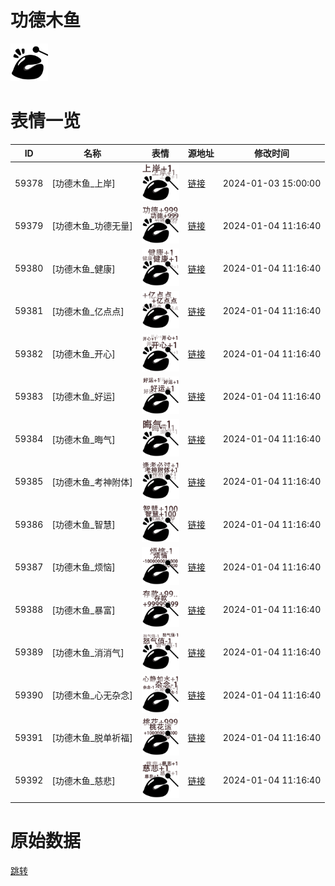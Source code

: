 # 功德木鱼

<img src="./cover.png" height="60" alt="cover" />

# 表情一览

|ID|名称|表情|源地址|修改时间|
|----|----|----|----|----|
|59378|[功德木鱼_上岸]|<img src="./pic/059378_%5B功德木鱼_上岸%5D.png" height="60" alt="上岸"/>|[链接](https://i0.hdslb.com/bfs/garb/84432d6d690cf5d249be72b17ee6c5d053a7ae9c.png)|2024-01-03 15:00:00|
|59379|[功德木鱼_功德无量]|<img src="./pic/059379_%5B功德木鱼_功德无量%5D.png" height="60" alt="功德无量"/>|[链接](https://i0.hdslb.com/bfs/garb/c01ac3dbb505f4b078a7c6dc6644948f26dd5fe1.png)|2024-01-04 11:16:40|
|59380|[功德木鱼_健康]|<img src="./pic/059380_%5B功德木鱼_健康%5D.png" height="60" alt="健康"/>|[链接](https://i0.hdslb.com/bfs/garb/2a0bf523354cd2d97cb7f9ee824c7fa538ef7971.png)|2024-01-04 11:16:40|
|59381|[功德木鱼_亿点点]|<img src="./pic/059381_%5B功德木鱼_亿点点%5D.png" height="60" alt="亿点点"/>|[链接](https://i0.hdslb.com/bfs/garb/f11ddec6a42826fcbcb1eaee27a9107c26bc84ed.png)|2024-01-04 11:16:40|
|59382|[功德木鱼_开心]|<img src="./pic/059382_%5B功德木鱼_开心%5D.png" height="60" alt="开心"/>|[链接](https://i0.hdslb.com/bfs/garb/c09c0c24aab79354fd5c08e1ca9623f95423e78e.png)|2024-01-04 11:16:40|
|59383|[功德木鱼_好运]|<img src="./pic/059383_%5B功德木鱼_好运%5D.png" height="60" alt="好运"/>|[链接](https://i0.hdslb.com/bfs/garb/55453142142a8d72709b106eaea0dd67a264944f.png)|2024-01-04 11:16:40|
|59384|[功德木鱼_晦气]|<img src="./pic/059384_%5B功德木鱼_晦气%5D.png" height="60" alt="晦气"/>|[链接](https://i0.hdslb.com/bfs/garb/96f7af5602223350df520ef712b66957d3855305.png)|2024-01-04 11:16:40|
|59385|[功德木鱼_考神附体]|<img src="./pic/059385_%5B功德木鱼_考神附体%5D.png" height="60" alt="考神附体"/>|[链接](https://i0.hdslb.com/bfs/garb/931ca47e60e1ee0b51afe3e696259e029a06d418.png)|2024-01-04 11:16:40|
|59386|[功德木鱼_智慧]|<img src="./pic/059386_%5B功德木鱼_智慧%5D.png" height="60" alt="智慧"/>|[链接](https://i0.hdslb.com/bfs/garb/0b150e0293b4f4bf4d6297f8c2e247735701c7c2.png)|2024-01-04 11:16:40|
|59387|[功德木鱼_烦恼]|<img src="./pic/059387_%5B功德木鱼_烦恼%5D.png" height="60" alt="烦恼"/>|[链接](https://i0.hdslb.com/bfs/garb/e457efc2cd349d87a3942456ebacb08bc5a319df.png)|2024-01-04 11:16:40|
|59388|[功德木鱼_暴富]|<img src="./pic/059388_%5B功德木鱼_暴富%5D.png" height="60" alt="暴富"/>|[链接](https://i0.hdslb.com/bfs/garb/1f27f1ec6c685b75e8628b78cc5cab51240af1d1.png)|2024-01-04 11:16:40|
|59389|[功德木鱼_消消气]|<img src="./pic/059389_%5B功德木鱼_消消气%5D.png" height="60" alt="消消气"/>|[链接](https://i0.hdslb.com/bfs/garb/718c7e41385b198657911b3cb698ebd59bc3a1fd.png)|2024-01-04 11:16:40|
|59390|[功德木鱼_心无杂念]|<img src="./pic/059390_%5B功德木鱼_心无杂念%5D.png" height="60" alt="心无杂念"/>|[链接](https://i0.hdslb.com/bfs/garb/c6343ddceb2aa8fdc4495851f16859486b54ed64.png)|2024-01-04 11:16:40|
|59391|[功德木鱼_脱单祈福]|<img src="./pic/059391_%5B功德木鱼_脱单祈福%5D.png" height="60" alt="脱单祈福"/>|[链接](https://i0.hdslb.com/bfs/garb/1ffc901d6933d7f427b2337674a098412ba62f86.png)|2024-01-04 11:16:40|
|59392|[功德木鱼_慈悲]|<img src="./pic/059392_%5B功德木鱼_慈悲%5D.png" height="60" alt="慈悲"/>|[链接](https://i0.hdslb.com/bfs/garb/8c5d9d4b767ee845a50d541ab1bb6fa1c18cf84c.png)|2024-01-04 11:16:40|

# 原始数据

[跳转](./raw.json)


